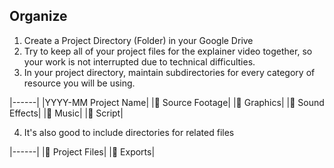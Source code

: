 ## Organize
1. Create a Project Directory (Folder) in your Google Drive
2. Try to keep all of your project files for the explainer video together, so your work is not interrupted due to technical difficulties.
3. In your project directory, maintain subdirectories for every category of resource you will be using.

|------|
|YYYY-MM Project Name|
|📁 Source Footage|
|📁 Graphics|
|📁 Sound Effects|
|📁 Music|
|📁 Script|

4. It's also good to include directories for related files

|------|
|📁 Project Files|
|📁 Exports|
